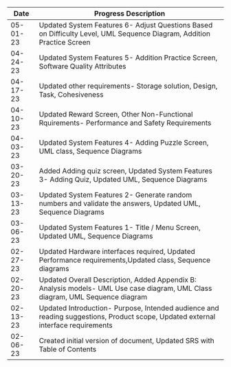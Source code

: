  |  Date     |  Progress Description  |
 |  --------------   | ----------------|
 | 05-01-23  |	Updated System Features 6- Adjust Questions Based on Difficulty Level, UML Sequence Diagram, Addition Practice Screen |
 | 04-24-23	 | Updated System Features 5- Addition Practice Screen, Software Quality Attributes |
 | 04-17-23	 | Updated other requirements- Storage solution, Design, Task, Cohesiveness |
 | 04-10-23	 | Updated Reward Screen, Other Non-Functional Rquirements- Performance and Safety Requirements |
 | 04-03-23	 | Updated System Features 4- Adding Puzzle Screen, UML class, Sequence Diagrams |
 | 03-20-23  | Added Adding quiz screen, Updated System Features 3- Adding Quiz, Updated UML, Sequence Diagrams |
 | 03-13-23 	| Updated System Features 2- Generate random numbers and validate the answers, Updated UML, Sequence Diagrams |
 | 03-06-23  | Updated System Features 1- Title / Menu Screen, Updated UML, Sequence Diagrams |
 | 02-27-23  | Updated Hardware interfaces required, Updated Performance requirements,Updated class, Sequence diagrams |
 | 02-20-23	 | Updated Overall Description, Added Appendix B: Analysis models- UML Use case diagram, UML Class diagram, UML Sequence diagram |
 | 02-13-23 	| Updated Introduction- Purpose, Intended audience and reading suggestions, Product scope, Updated external interface requirements |
 | 02-06-23 	| Created initial version of document, Updated SRS with Table of Contents |

